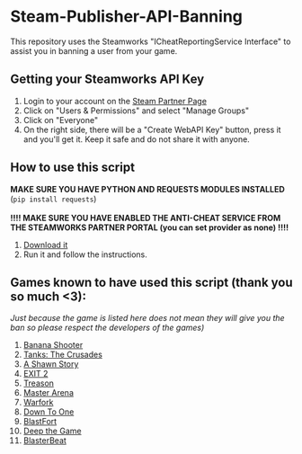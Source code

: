 # Steam-Publisher-API-Banning
This repository uses the Steamworks "ICheatReportingService Interface" to assist you in banning a user from your game.

## Getting your Steamworks API Key
1) Login to your account on the [Steam Partner Page](https://partner.steamgames.com/)
2) Click on "Users & Permissions" and select "Manage Groups"
3) Click on "Everyone"
4) On the right side, there will be a "Create WebAPI Key" button, press it and you'll get it. Keep it safe and do not share it with anyone.

## How to use this script
__**MAKE SURE YOU HAVE PYTHON AND REQUESTS MODULES INSTALLED**__ (`pip install requests`)
<br><br>__**!!!! MAKE SURE YOU HAVE ENABLED THE ANTI-CHEAT SERVICE FROM THE STEAMWORKS PARTNER PORTAL (you can set provider as none) !!!!**__
1) [Download it](https://raw.githubusercontent.com/KillaBoi/Steam-Banning-API/master/SteamGameBanAPI.py)
2) Run it and follow the instructions.

## Games known to have used this script (thank you so much <3):
*Just because the game is listed here does not mean they will give you the ban so please respect the developers of the games)*

1) [Banana Shooter](https://store.steampowered.com/app/1949740/Banana_Shooter/)
2) [Tanks: The Crusades](https://store.steampowered.com/app/1660910/Tanks_The_Crusades/)
3) [A Shawn Story](https://store.steampowered.com/app/714360/A_Shawn_Story/)
4) [EXIT 2](https://store.steampowered.com/app/1816880/EXIT_2/)
5) [Treason](https://store.steampowered.com/app/1786950/Treason/)
6) [Master Arena](https://store.steampowered.com/app/704020/Master_Arena/)
7) [Warfork](https://store.steampowered.com/app/671610/Warfork/)
8) [Down To One](https://store.steampowered.com/app/334040/Down_To_One/)
9) [BlastFort](https://store.steampowered.com/app/1682790/BlastFort/)
10) [Deep the Game](https://store.steampowered.com/app/1046470/Deep_the_Game/)
11) [BlasterBeat](https://store.steampowered.com/app/1575680/BlasterBeat/)
